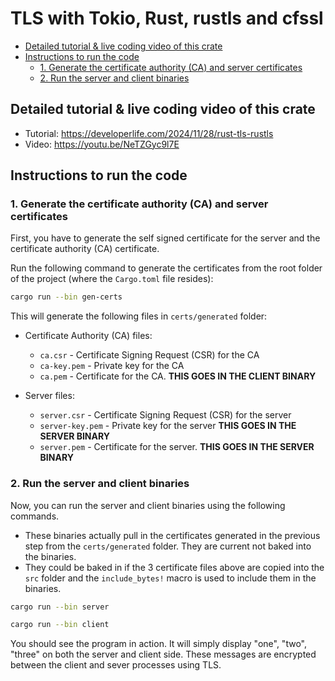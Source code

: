 # TLS with Tokio, Rust, rustls and cfssl

<!-- START doctoc generated TOC please keep comment here to allow auto update -->
<!-- DON'T EDIT THIS SECTION, INSTEAD RE-RUN doctoc TO UPDATE -->

- [Detailed tutorial & live coding video of this crate](#detailed-tutorial--live-coding-video-of-this-crate)
- [Instructions to run the code](#instructions-to-run-the-code)
  - [1. Generate the certificate authority (CA) and server certificates](#1-generate-the-certificate-authority-ca-and-server-certificates)
  - [2. Run the server and client binaries](#2-run-the-server-and-client-binaries)

<!-- END doctoc generated TOC please keep comment here to allow auto update -->

## Detailed tutorial & live coding video of this crate

- Tutorial: <https://developerlife.com/2024/11/28/rust-tls-rustls>
- Video: <https://youtu.be/NeTZGyc9l7E>

## Instructions to run the code

### 1. Generate the certificate authority (CA) and server certificates

First, you have to generate the self signed certificate for the server and the certificate
authority (CA) certificate.

Run the following command to generate the certificates from the root folder of the project
(where the `Cargo.toml` file resides):

```bash
cargo run --bin gen-certs
```

This will generate the following files in `certs/generated` folder:

- Certificate Authority (CA) files:

  - `ca.csr` - Certificate Signing Request (CSR) for the CA
  - `ca-key.pem` - Private key for the CA
  - `ca.pem` - Certificate for the CA. **THIS GOES IN THE CLIENT BINARY**

- Server files:
  - `server.csr` - Certificate Signing Request (CSR) for the server
  - `server-key.pem` - Private key for the server **THIS GOES IN THE SERVER BINARY**
  - `server.pem` - Certificate for the server. **THIS GOES IN THE SERVER BINARY**

### 2. Run the server and client binaries

Now, you can run the server and client binaries using the following commands.

- These binaries actually pull in the certificates generated in the previous step from the
  `certs/generated` folder. They are current not baked into the binaries.
- They could be baked in if the 3 certificate files above are copied into the `src` folder
  and the `include_bytes!` macro is used to include them in the binaries.

```bash
cargo run --bin server
```

```bash
cargo run --bin client
```

You should see the program in action. It will simply display "one", "two", "three" on both
the server and client side. These messages are encrypted between the client and sever
processes using TLS.
